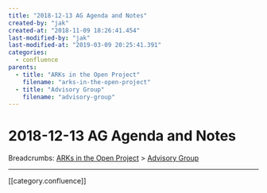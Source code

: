 ```yaml
---
title: "2018-12-13 AG Agenda and Notes"
created-by: "jak"
created-at: "2018-11-09 18:26:41.454"
last-modified-by: "jak"
last-modified-at: "2019-03-09 20:25:41.391"
categories:
  - confluence
parents:
  - title: "ARKs in the Open Project"
    filename: "arks-in-the-open-project"
  - title: "Advisory Group"
    filename: "advisory-group"
---
```


# 2018-12-13 AG Agenda and Notes

Breadcrumbs: [ARKs in the Open Project](arks-in-the-open-project.md) > [Advisory Group](advisory-group.md)


---

[[category.confluence]]
